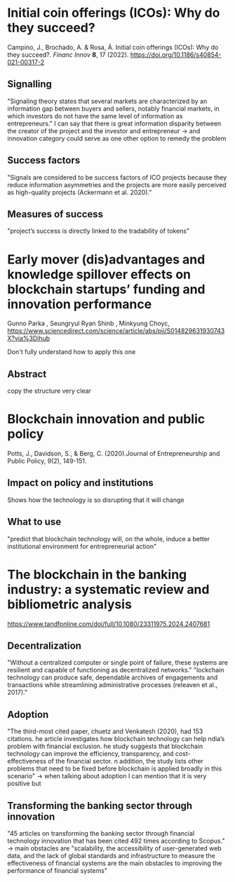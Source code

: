 # Initial coin offerings (ICOs): Why do they succeed?
Campino, J., Brochado, A. & Rosa, Á. Initial coin offerings (ICOs): Why do they succeed?. _Financ Innov_ **8**, 17 (2022). https://doi.org/10.1186/s40854-021-00317-2

## Signalling 
"Signaling theory states that several markets are characterized by an information gap between buyers and sellers, notably financial markets, in which investors do not have the same level of information as entrepreneurs."
I can say that there is great information disparity between the creator of the project and the investor and entrepreneur
-> and innovation category could serve as one other option to remedy the problem 

## Success factors
"Signals are considered to be success factors of ICO projects because they reduce information asymmetries and the projects are more easily perceived as high-quality projects
(Ackermann et  al. 2020)."

## Measures of success
"project’s success is directly linked to the tradability of tokens"



# Early mover (dis)advantages and knowledge spillover effects on blockchain startups’ funding and innovation performance
Gunno Parka , Seungryul Ryan Shinb , Minkyung Choyc, https://www.sciencedirect.com/science/article/abs/pii/S014829631930743X?via%3Dihub

Don't fully understand how to apply this one 
## Abstract 
copy the structure very clear

# Blockchain innovation and public policy
 Potts, J., Davidson, S., & Berg, C. (2020).Journal of Entrepreneurship and Public Policy, 9(2), 149-151.
## Impact on policy and institutions
Shows how the technology is so disrupting that it will change 
## What to use
"predict that blockchain technology will, on the whole, induce a better institutional environment for entrepreneurial action" 



# The blockchain in the banking industry: a systematic review and bibliometric analysis
https://www.tandfonline.com/doi/full/10.1080/23311975.2024.2407681

## Decentralization 
"Without a centralized computer or single point of failure, these systems are resilient and capable of functioning as decentralized networks."
"lockchain technology can produce safe, dependable archives of engagements and transactions while streamlining administrative processes (releaven et  al., 2017)."

## Adoption
"The third-most cited paper, chuetz and Venkatesh (2020), had 153 citations. he article investigates how blockchain technology can help ndia’s problem with financial exclusion. he study suggests that blockchain technology can improve the efficiency, transparency, and cost-effectiveness of the financial sector. n addition, the study lists other problems that need to be fixed before blockchain is applied broadly in this scenario"
-> when talking about adoption I can mention that it is very positive but 


## Transforming the banking sector through innovation
"45 articles on transforming the banking sector through financial technology innovation that has been cited 492 times according to Scopus."
-> main obstacles are "scalability, the accessibility of user-generated web data, and the lack of global standards and infrastructure to measure the effectiveness of financial systems are the main obstacles to improving the performance of financial systems"

